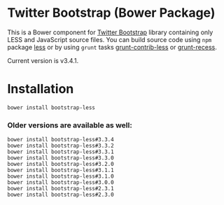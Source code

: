 Twitter Bootstrap (Bower Package)
=================

This is a Bower component for [Twitter Bootstrap](http://getbootstrap.com/) library containing only LESS and JavaScript source files. You can build source code using `npm` package [less](https://npmjs.org/package/less) or by using `grunt` tasks [grunt-contrib-less](https://npmjs.org/package/grunt-contrib-less) or [grunt-recess](https://npmjs.org/package/grunt-recess).

Current version is v3.4.1.

# Installation

`bower install bootstrap-less`


### Older versions are available as well:

```
bower install bootstrap-less#3.3.4
bower install bootstrap-less#3.3.2
bower install bootstrap-less#3.3.1
bower install bootstrap-less#3.3.0
bower install bootstrap-less#3.2.0
bower install bootstrap-less#3.1.1
bower install bootstrap-less#3.1.0
bower install bootstrap-less#3.0.0
bower install bootstrap-less#2.3.1
bower install bootstrap-less#2.3.0
```
